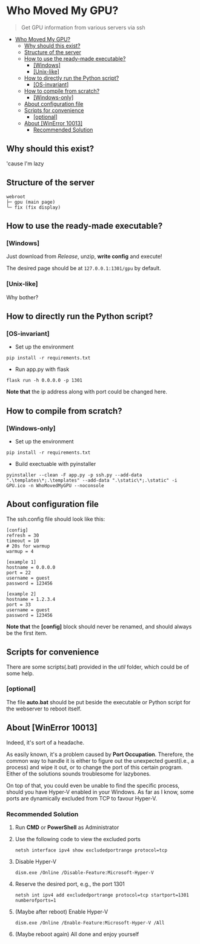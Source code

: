 # Who Moved My GPU?

>Get GPU information from various servers via ssh

- [Who Moved My GPU?](#who-moved-my-gpu)
  - [Why should this exist?](#why-should-this-exist)
  - [Structure of the server](#structure-of-the-server)
  - [How to use the ready-made executable?](#how-to-use-the-ready-made-executable)
    - [[Windows]](#windows)
    - [[Unix-like]](#unix-like)
  - [How to directly run the Python script?](#how-to-directly-run-the-python-script)
    - [[OS-invariant]](#os-invariant)
  - [How to compile from scratch?](#how-to-compile-from-scratch)
    - [[Windows-only]](#windows-only)
  - [About configuration file](#about-configuration-file)
  - [Scripts for convenience](#scripts-for-convenience)
    - [[optional]](#optional)
  - [About [WinError 10013]](#about-winerror-10013)
    - [Recommended Solution](#recommended-solution)

## Why should this exist?

'cause I'm lazy

## Structure of the server

```text
webroot
├─ gpu (main page)
└─ fix (fix display)
```

## How to use the ready-made executable?

### [Windows]

Just download from *Release*, unzip, **write config** and execute!

The desired page should be at `127.0.0.1:1301/gpu` by default.

### [Unix-like]

Why bother?

## How to directly run the Python script?

### [OS-invariant]

* Set up the environment

```shell
pip install -r requirements.txt
```

* Run app.py with flask

```shell
flask run -h 0.0.0.0 -p 1301
```

**Note that** the ip address along with port could be changed here.

## How to compile from scratch?

### [Windows-only]

* Set up the environment

```shell
pip install -r requirements.txt
```

* Build exectuable with pyinstaller

```shell
pyinstaller --clean -F app.py -p ssh.py --add-data ".\templates\*;.\templates" --add-data ".\static\*;.\static" -i GPU.ico -n WhoMovedMyGPU --noconsole
```

## About configuration file

The ssh.config file should look like this:

```text
[config]
refresh = 30
timeout = 10
# 20s for warmup
warmup = 4

[example 1]
hostname = 0.0.0.0
port = 22
username = guest
password = 123456

[example 2]
hostname = 1.2.3.4
port = 33
username = guest
password = 123456
```

**Note that** the **[config]** block should never be renamed, and should always be the first item.

## Scripts for convenience

There are some scripts(.bat) provided in the *util* folder, which could be of some help.

### [optional]

The file **auto.bat** should be put beside the executable or Python script for the webserver to reboot itself.

## About [WinError 10013]

Indeed, it's sort of a headache.

As easily known, it's a problem caused by **Port Occupation**. Therefore, the common way to handle it is either to figure out the unexpected guest(i.e., a process) and wipe it out, or to change the port of this certain program. Either of the solutions sounds troublesome for lazybones.

On top of that, you could even be unable to find the specific process, should you have Hyper-V enabled in your Windows. As far as I know, some ports are dynamically excluded from TCP to favour Hyper-V.

### Recommended Solution

1. Run **CMD** or **PowerShell** as Administrator
2. Use the following code to view the excluded ports

    ```shell
    netsh interface ipv4 show excludedportrange protocol=tcp
    ```

3. Disable Hyper-V

    ```shell
    dism.exe /Online /Disable-Feature:Microsoft-Hyper-V
    ```

4. Reserve the desired port, e.g., the port 1301

    ```shell
    netsh int ipv4 add excludedportrange protocol=tcp startport=1301 numberofports=1
    ```

5. (Maybe after reboot) Enable Hyper-V

    ```shell
    dism.exe /Online /Enable-Feature:Microsoft-Hyper-V /All
    ```

6. (Maybe reboot again) All done and enjoy yourself
